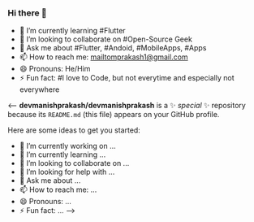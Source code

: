 ### Hi there 👋

- 🌱 I’m currently learning #Flutter
- 👯 I’m looking to collaborate on #Open-Source Geek
- 💬 Ask me about #Flutter, #Andoid, #MobileApps, #Apps 
- 📫 How to reach me: mailtomprakash1@gmail.com
- 😄 Pronouns: He/Him
- ⚡ Fun fact: #I love to Code, but not everytime and especially not everywhere

<--
**devmanishprakash/devmanishprakash** is a ✨ _special_ ✨ repository because its `README.md` (this file) appears on your GitHub profile.

Here are some ideas to get you started:

- 🔭 I’m currently working on ...
- 🌱 I’m currently learning ...
- 👯 I’m looking to collaborate on ...
- 🤔 I’m looking for help with ...
- 💬 Ask me about ...
- 📫 How to reach me: ...
- 😄 Pronouns: ...
- ⚡ Fun fact: ...
-->
